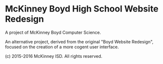 # McKinney Boyd High School Website Redesign
A project of McKinney Boyd Computer Science.

An alternative project, derived from the original "Boyd Website Redesign", focused on the creation of a more cogent user interface.

(c) 2015-2016 McKinney ISD. All rights reserved.
